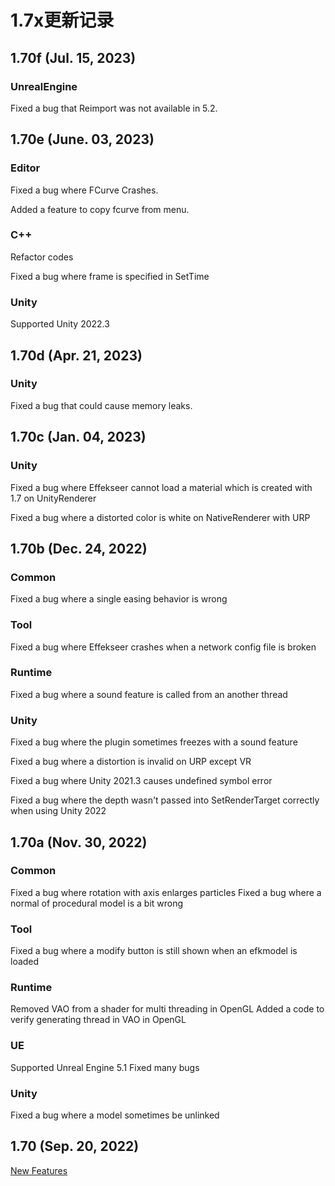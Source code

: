 ﻿# 1.7x更新记录

## 1.70f (Jul. 15, 2023)

### UnrealEngine

Fixed a bug that Reimport was not available in 5.2.

## 1.70e (June. 03, 2023)

### Editor
 
Fixed a bug where FCurve Crashes.

Added a feature to copy fcurve from menu.

### C++

Refactor codes

Fixed a bug where frame is specified in SetTime

### Unity

Supported Unity 2022.3

## 1.70d (Apr. 21, 2023)

### Unity

Fixed a bug that could cause memory leaks.

## 1.70c (Jan. 04, 2023)

### Unity

Fixed a bug where Effekseer cannot load a material which is created with 1.7 on UnityRenderer

Fixed a bug where a distorted color is white on NativeRenderer with URP

## 1.70b (Dec. 24, 2022)

### Common

Fixed a bug where a single easing behavior is wrong

### Tool

Fixed a bug where Effekseer crashes when a network config file is broken

### Runtime

Fixed a bug where a sound feature is called from an another thread

### Unity

Fixed a bug where the plugin sometimes freezes with a sound feature

Fixed a bug where a distortion is invalid on URP except VR

Fixed a bug where Unity 2021.3 causes undefined symbol error

Fixed a bug where the depth wasn't passed into SetRenderTarget correctly when using Unity 2022

## 1.70a (Nov. 30, 2022)

### Common

Fixed a bug where rotation with axis enlarges particles
Fixed a bug where a normal of procedural model is a bit wrong

### Tool

Fixed a bug where a modify button is still shown when an efkmodel is loaded

### Runtime

Removed VAO from a shader for multi threading in OpenGL
Added a code to verify generating thread in VAO in OpenGL

### UE

Supported Unreal Engine 5.1
Fixed many bugs

### Unity

Fixed a bug where a model sometimes be unlinked

## 1.70 (Sep. 20, 2022)

[New Features](170)
